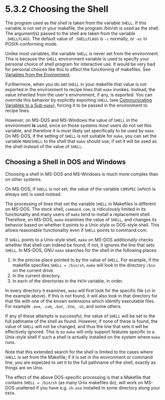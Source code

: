 # 5.3.2 Choosing the Shell

The program used as the shell is taken from the variable `SHELL`.
If this variable is not set in your makefile, the program /bin/sh is used as the shell.
The argument(s) passed to the shell are taken from the variable `.SHELLFLAGS`.
The default value of `.SHELLFLAGS` is `-c` normally, or `-ec` in POSIX-conforming mode.

Unlike most variables, the variable `SHELL` is never set from the environment.
This is because the `SHELL` environment variable is used to specify your personal choice of shell program for interactive use.
It would be very bad for personal choices like this to affect the functioning of makefiles.
See [Variables from the Environment](./environment).

Furthermore, when you do set `SHELL` in your makefile that value is _not_ exported in the environment to recipe lines that `make` invokes.
Instead, the value inherited from the user's environment, if any, is exported.
You can override this behavior by explicitly exporting `SHELL` (see [Communicating Variables to a Sub-`make`](./variables-recursion)), forcing it to be passed in the environment to recipe lines.

However, on MS-DOS and MS-Windows the value of `SHELL` in the environment **is** used, since on those systems most users do not set this variable, and therefore it is most likely set specifically to be used by `make`.
On MS-DOS, if the setting of `SHELL` is not suitable for `make`, you can set the variable `MAKESHELL` to the shell that `make` should use;
if set it will be used as the shell instead of the value of `SHELL`.

## Choosing a Shell in DOS and Windows

Choosing a shell in MS-DOS and MS-Windows is much more complex than on other systems.

On MS-DOS, if `SHELL` is not set, the value of the variable `COMSPEC` (which is always set) is used instead.

The processing of lines that set the variable `SHELL` in Makefiles is different on MS-DOS.
The stock shell, `command.com`, is ridiculously limited in its functionality and many users of `make` tend to install a replacement shell.
Therefore, on MS-DOS, `make` examines the value of `SHELL`, and changes its behavior based on whether it points to a Unix-style or DOS-style shell.
This allows reasonable functionality even if `SHELL` points to command.com.

If `SHELL` points to a Unix-style shell, `make` on MS-DOS additionally checks whether that shell can indeed be found;
if not, it ignores the line that sets `SHELL`.
In MS-DOS, GNU `make` searches for the shell in the following places:

1. In the precise place pointed to by the value of `SHELL`.
   For example, if the makefile specifies `SHELL = /bin/sh`, `make` will look in the directory `/bin` on the current drive.
2. In the current directory.
3. In each of the directories in the `PATH` variable, in order.

In every directory it examines, `make` will first look for the specific file (`sh` in the example above).
If this is not found, it will also look in that directory for that file with one of the known extensions which identify executable files.
For example `.exe`, `.com`, `.bat`, `.btm`, `.sh`, and some others.

If any of these attempts is successful, the value of `SHELL` will be set to the full pathname of the shell as found.
However, if none of these is found, the value of `SHELL` will not be changed, and thus the line that sets it will be effectively ignored.
This is so `make` will only support features specific to a Unix-style shell if such a shell is actually installed on the system where `make` runs.

Note that this extended search for the shell is limited to the cases where `SHELL` is set from the Makefile;
if it is set in the environment or command line, you are expected to set it to the full pathname of the shell, exactly as things are on Unix.

The effect of the above DOS-specific processing is that a Makefile that contains `SHELL = /bin/sh` (as many Unix makefiles do), will work on MS-DOS unaltered if you have e.g. `sh.exe` installed in some directory along your `PATH`.
